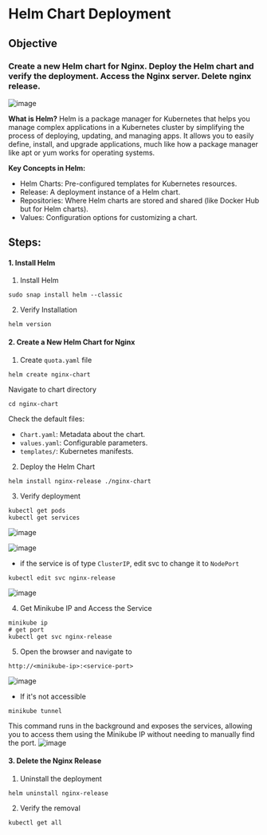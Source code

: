 #  Helm Chart Deployment 

## **Objective**

### Create a new Helm chart for Nginx. Deploy the Helm chart and verify the deployment. Access the Nginx server. Delete nginx release.
![image](https://github.com/user-attachments/assets/635cf861-85a6-42ba-8447-aff641ce0a53)

**What is Helm?**
Helm is a package manager for Kubernetes that helps you manage complex applications in a Kubernetes cluster by simplifying the process of deploying, updating, and managing apps. It allows you to easily define, install, and upgrade applications, much like how a package manager like apt or yum works for operating systems.

**Key Concepts in Helm:**
- Helm Charts: Pre-configured templates for Kubernetes resources.
- Release: A deployment instance of a Helm chart.
- Repositories: Where Helm charts are stored and shared (like Docker Hub but for Helm charts).
- Values: Configuration options for customizing a chart.
## **Steps:**

#### 1. Install Helm
1. Install Helm 
```
sudo snap install helm --classic
```
2. Verify Installation 
```
helm version
```
#### 2. Create a New Helm Chart for Nginx
1. Create `quota.yaml` file
```
helm create nginx-chart
```
Navigate to chart directory
```
cd nginx-chart
```
Check the default files:
- `Chart.yaml`: Metadata about the chart.
- `values.yaml`: Configurable parameters.
- `templates/`: Kubernetes manifests.
2. Deploy the Helm Chart
```
helm install nginx-release ./nginx-chart
```
3. Verify deployment 
```
kubectl get pods
kubectl get services
```
![image](https://github.com/user-attachments/assets/cf599df2-4ae5-47d2-98b3-e6335e600f8b)

![image](https://github.com/user-attachments/assets/ae4582c7-ac63-4195-8bef-15950cc91299)

- if the service is of type `ClusterIP`, edit svc to change it to `NodePort`
```
kubectl edit svc nginx-release
```
![image](https://github.com/user-attachments/assets/ff5b64b7-397b-4e0c-b84f-6ab9cf4f5ee3)

4. Get Minikube IP and Access the Service
```
minikube ip
# get port 
kubectl get svc nginx-release
```
5. Open the browser and navigate to
```
http://<minikube-ip>:<service-port>
```
![image](https://github.com/user-attachments/assets/43e239de-ac62-4fb3-b60a-c54a132f0c49)

- If it's not accessible
```
minikube tunnel
```
This command runs in the background and exposes the services, allowing you to access them using the Minikube IP without needing to manually find the port.
![image](https://github.com/user-attachments/assets/39cd3c60-a282-4027-bb05-3785e60f166a)

#### 3. Delete the Nginx Release
1. Uninstall the deployment
```
helm uninstall nginx-release
```
2. Verify the removal
```
kubectl get all
```



